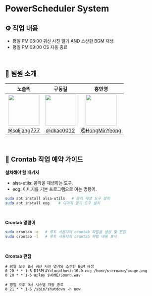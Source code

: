 #   PowerScheduler System

## ⚙ 작업 내용
- 평일 PM 08:00 귀신 사진 열기 AND 스산한 BGM 재생
- 평일 PM 09:00 OS 자동 종료
<br/>

## 👥 팀원 소개

| 노솔리 | 구동길 | 홍민영 |
|:-----------:|:-----------:|:-----------:|
| <img width="100px" src="https://avatars.githubusercontent.com/soljjang777" /> | <img width="100px" src="https://avatars.githubusercontent.com/dkac0012"/> | <img width="100px" src="https://avatars.githubusercontent.com/u/65701100?v=4"/> |
| [@soljjang777](https://github.com/soljjang777) | [@dkac0012](https://github.com/dkac0012) | [@HongMinYeong](https://github.com/HongMinYeong) |
<br/>

## 🔧 Crontab 작업 예약 가이드
**설치해야 할 패키지**  <br/>
 - alsa-utils: 음악을 재생하는 도구.
 - eog: 이미지를 기본 프로그램으로 여는 명령어.
 ```bash
sudo apt install alsa-utils   # 음악 재생 도구 설치
sudo apt install eog    # 이미지 열기 도구 설치
```
<br/>

**Crontab 명령어**
 ```bash
sudo crontab -e   # 루트 사용자의 crontab 파일을 생성 및 편집
sudo crontab -l   # 루트 사용자의 crontab 파일 내용 표시
```
<br/>

**Crontab 편집**
```crontab
# 평일 오후 8시 귀신 사진 열기와 스산한 BGM 재생
0 20 * * 1-5 DISPLAY=localhost:10.0 eog /home/username/image.png 
0 20 * * 1-5 aplay $HOME/Sound.wav

# 평일 오후 9시 시스템 자동 종료
0 21 * * 1-5 /sbin/shutdown -h now
```

